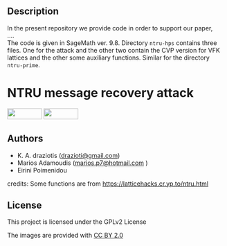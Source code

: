 ## Description

In the present repository we provide code in order to support our paper,<br> 
....
<br>
The code is given in SageMath ver. 9.8. Directory ```ntru-hps``` contains three files. One for the attack and the other two contain the CVP version for VFK lattices and the other some auxiliary functions. Similar for the directory ```ntru-prime```.

# NTRU message recovery attack
<p float="left">
<img src="https://img.shields.io/badge/license-GPLv2-lightgrey.svg" width="80" height="25">
<img src="https://github.com/sagemath/artwork/blob/master/sage-logo-2018.svg" width="80" height="25"> 
</p>

## Authors

* K. A. draziotis (drazioti@gmail.com)
* Marios Adamoudis (marios.p7@hotmail.com )
* Eirini Poimenidou

credits: Some functions are from https://latticehacks.cr.yp.to/ntru.html

## License

This project is licensed under the GPLv2 License

The images are provided with [CC BY 2.0](https://creativecommons.org/licenses/by/2.0/)
